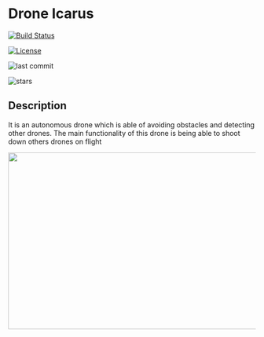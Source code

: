 # Drone Icarus

[![Build Status](https://travis-ci.com/RoboTech-URJC/Icarus-Project.svg?branch=master)](https://travis-ci.com/RoboTech-URJC/Icarus-Project)

[![License](https://img.shields.io/badge/License-Apache%202.0-blue.svg)](https://opensource.org/licenses/Apache-2.0)

![last commit](https://img.shields.io/github/last-commit/RoboTech-URJC/Icarus-Project)

![stars](https://img.shields.io/github/stars/RoboTech-URJC/Icarus-Project?style=social)

## Description

It is an autonomous drone which is able of avoiding obstacles and detecting other drones. The main functionality of this drone is being able to shoot down others drones on flight


<p align="center">
  <img width="700" height="360" src="https://github.com/RoboTech-URJC/Icarus-Project/blob/master/docs/drone1.png">
</p>
